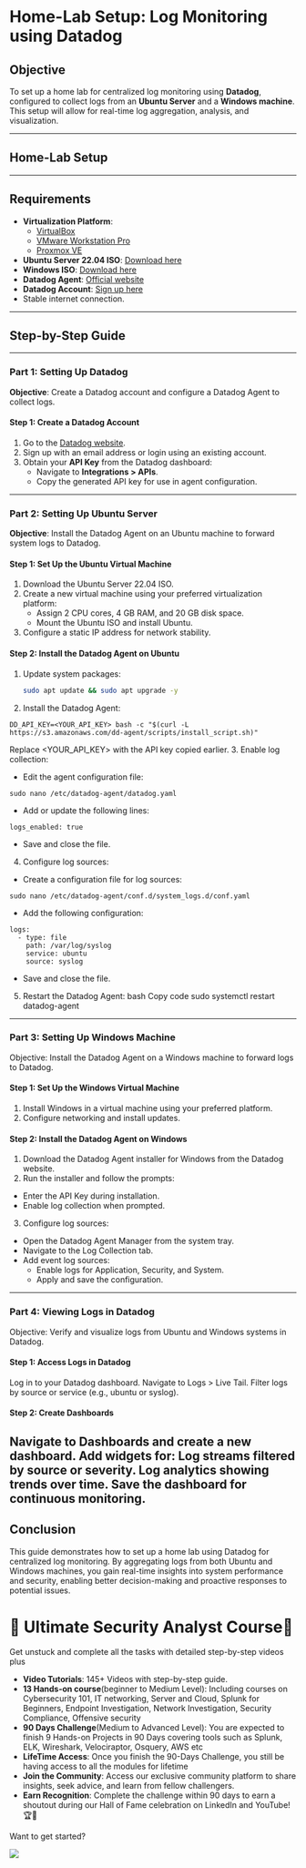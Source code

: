 # Home-Lab Setup: Log Monitoring using Datadog

## Objective
To set up a home lab for centralized log monitoring using **Datadog**, configured to collect logs from an **Ubuntu Server** and a **Windows machine**. This setup will allow for real-time log aggregation, analysis, and visualization.

---

## Home-Lab Setup


---

## Requirements
- **Virtualization Platform**:
  - [VirtualBox](https://www.virtualbox.org/)
  - [VMware Workstation Pro](https://www.vmware.com/products/workstation-pro.html)
  - [Proxmox VE](https://www.proxmox.com/en/proxmox-ve)
- **Ubuntu Server 22.04 ISO**: [Download here](https://releases.ubuntu.com/22.04/)
- **Windows ISO**: [Download here](https://www.microsoft.com/en-us/software-download/windows10)
- **Datadog Agent**: [Official website](https://www.datadoghq.com/)
- **Datadog Account**: [Sign up here](https://app.datadoghq.com/signup)
- Stable internet connection.

---

## Step-by-Step Guide
---
### Part 1: Setting Up Datadog
**Objective**: Create a Datadog account and configure a Datadog Agent to collect logs.

#### Step 1: Create a Datadog Account
1. Go to the [Datadog website](https://app.datadoghq.com/signup).
2. Sign up with an email address or login using an existing account.
3. Obtain your **API Key** from the Datadog dashboard:
   - Navigate to **Integrations > APIs**.
   - Copy the generated API key for use in agent configuration.

---

### Part 2: Setting Up Ubuntu Server
**Objective**: Install the Datadog Agent on an Ubuntu machine to forward system logs to Datadog.

#### Step 1: Set Up the Ubuntu Virtual Machine
1. Download the Ubuntu Server 22.04 ISO.
2. Create a new virtual machine using your preferred virtualization platform:
   - Assign 2 CPU cores, 4 GB RAM, and 20 GB disk space.
   - Mount the Ubuntu ISO and install Ubuntu.
3. Configure a static IP address for network stability.

#### Step 2: Install the Datadog Agent on Ubuntu
1. Update system packages:
   ```bash
   sudo apt update && sudo apt upgrade -y
   ```
2. Install the Datadog Agent:
```
DD_API_KEY=<YOUR_API_KEY> bash -c "$(curl -L https://s3.amazonaws.com/dd-agent/scripts/install_script.sh)"
```
Replace <YOUR_API_KEY> with the API key copied earlier.
3. Enable log collection:
- Edit the agent configuration file:
```
sudo nano /etc/datadog-agent/datadog.yaml
```
- Add or update the following lines:
```
logs_enabled: true
```
- Save and close the file.
4. Configure log sources:
- Create a configuration file for log sources:
```
sudo nano /etc/datadog-agent/conf.d/system_logs.d/conf.yaml
```
- Add the following configuration:
```
logs:
  - type: file
    path: /var/log/syslog
    service: ubuntu
    source: syslog
```
- Save and close the file.
5. Restart the Datadog Agent:
bash
Copy code
sudo systemctl restart datadog-agent
---
### Part 3: Setting Up Windows Machine
Objective: Install the Datadog Agent on a Windows machine to forward logs to Datadog.

#### Step 1: Set Up the Windows Virtual Machine
1. Install Windows in a virtual machine using your preferred platform.
2. Configure networking and install updates.
#### Step 2: Install the Datadog Agent on Windows
1. Download the Datadog Agent installer for Windows from the Datadog website.
2. Run the installer and follow the prompts:
- Enter the API Key during installation.
- Enable log collection when prompted.
3. Configure log sources:
- Open the Datadog Agent Manager from the system tray.
- Navigate to the Log Collection tab.
- Add event log sources:
   - Enable logs for Application, Security, and System.
   - Apply and save the configuration.
 
---
### Part 4: Viewing Logs in Datadog
Objective: Verify and visualize logs from Ubuntu and Windows systems in Datadog.

#### Step 1: Access Logs in Datadog
Log in to your Datadog dashboard.
Navigate to Logs > Live Tail.
Filter logs by source or service (e.g., ubuntu or syslog).
#### Step 2: Create Dashboards
Navigate to Dashboards and create a new dashboard.
Add widgets for:
Log streams filtered by source or severity.
Log analytics showing trends over time.
Save the dashboard for continuous monitoring.
---
## Conclusion
This guide demonstrates how to set up a home lab using Datadog for centralized log monitoring. By aggregating logs from both Ubuntu and Windows machines, you gain real-time insights into system performance and security, enabling better decision-making and proactive responses to potential issues.

  # 🌟 Ultimate Security Analyst Course🌟

Get unstuck and complete all the tasks with detailed step-by-step videos plus

- **Video Tutorials**: 145+ Videos with step-by-step guide.
- **13 Hands-on course**(beginner to Medium Level): Including courses on Cybersecurity 101, IT networking, Server and Cloud, Splunk for Beginners, Endpoint Investigation, Network Investigation, Security Compliance, Offensive security
- **90 Days Challenge**(Medium to Advanced Level): You are expected to finish 9 Hands-on Projects in 90 Days covering tools such as Splunk, ELK, Wireshark, Velociraptor, Osquery, AWS etc
- **LifeTime Access**: Once you finish the 90-Days Challenge, you still be having access to all the modules for lifetime
- **Join the Community**: Access our exclusive community platform to share insights, seek advice, and learn from fellow challengers.
- **Earn Recognition**: Complete the challenge within 90 days to earn a shoutout during our Hall of Fame celebration on LinkedIn and YouTube! 🏆📣

Want to get started?

<a href=[https://learn.haxsecurity.com/services/90securitychallenge](https://learn.haxsecurity.com/services/securitychallenge)><img src="https://img.shields.io/badge/-Enroll%20Now-008CBA?&style=for-the-badge&logo=Book&logoColor=white" /></a>
